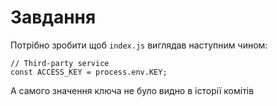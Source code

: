 # Завдання
Потрібно зробити щоб `index.js` виглядав наступним чином:

```
// Third-party service
const ACCESS_KEY = process.env.KEY;
```

А самого значення ключа не було видно в історії комітів
